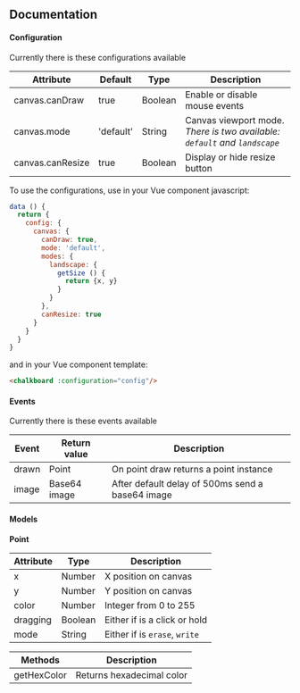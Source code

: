 
## Documentation

#### Configuration

Currently there is these configurations available

Attribute       | Default | Type | Description
---             | ---     | ---  | ---
canvas.canDraw  | true    | Boolean | Enable or disable mouse events
canvas.mode  | 'default'    | String | Canvas viewport mode. _There is two available: `default` and `landscape`_
canvas.canResize | true   | Boolean | Display or hide resize button


To use the configurations, use in your Vue component javascript:
```js
data () {
  return {
    config: {
      canvas: {
        canDraw: true,
        mode: 'default',
        modes: {
          landscape: {
            getSize () {
              return {x, y}
            }
          }
        },
        canResize: true
      }
    }
  }
}
```

and in your Vue component template:

```html
<chalkboard :configuration="config"/>
```

#### Events

Currently there is these events available

Event       | Return value | Description
---         | ---          | ---
drawn       | Point        | On point draw returns a point instance
image       | Base64 image | After default delay of 500ms send a base64 image

#### Models


**Point**

Attribute   | Type |Description
---         | ---  | ---
x           | Number  | X position on canvas
y           | Number  | Y position on canvas
color       | Number  | Integer from 0 to 255
dragging    | Boolean | Either if is a click or hold
mode        | String  | Either if is `erase`, `write`

Methods     | Description
---         | ---
getHexColor | Returns hexadecimal color
